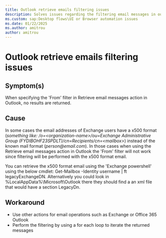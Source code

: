 ```yaml
---
title: Outlook retrieve emails filtering issues
description: Solves issues regarding the filtering email messages in outlook
ms.custom: sap:Desktop flows\UI or Browser automation issues
ms.date: 01/22/2025
ms.author: amitrou 
author: amitrou
---
```


# Outlook retrieve emails filtering issues

## Symptom(s)

When specifying the 'From' filter in Retrieve email messages action in Outlook, no results are returned.

## Cause

In some cases the email addresses of Exchange users have a x500 format (_something like: /o\=<organization-name\>/ou=Exchange Administrative Group (FYDIBOHF23SPDLT)/cn=Recipients/cn=\<mailbox\>_) instead of the known mail format (_person@email.com_). In those cases when using the Retrieve email messages action in Outlook the 'From' filter will not work since filtering will be performed with the x500 format email.

You can retrieve the x500 format email using the 'Exchange powershell' using the below cmdlet:
Get-Mailbox -Identity username | ft legacyExchangeDN.
Alternatively you could look in %LocalAppData%\Microsoft\Outlook there they should find a an xml file that would have a section LegacyDn.

## Workaround

- Use other actions for email operations such as Exchange or Office 365 Outlook
- Perform the filtering by using a for each loop to iterate the returned messages